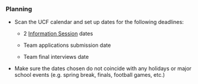 ### Planning

* Scan the UCF calendar and set up dates for the following deadlines:

    * 2 [Information Session](ta-handbook/chapter1/step3/infoSessions.md) dates

    * Team applications submission date

    * Team final interviews date

* Make sure the dates chosen do not coincide with any holidays or major school events (e.g. spring break, finals, football games, etc.)
